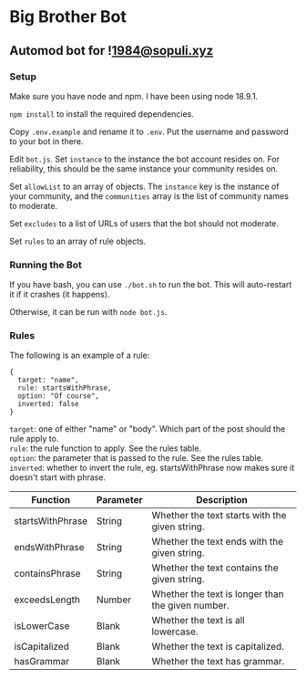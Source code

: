 # Big Brother Bot
## Automod bot for !1984@sopuli.xyz

### Setup
Make sure you have node and npm. I have been using node 18.9.1.

`npm install` to install the required dependencies.

Copy `.env.example` and rename it to `.env`. Put the username and password to your bot in there.

Edit `bot.js`. Set `instance` to the instance the bot account resides on. For reliability, this should be the same
instance your community resides on.

Set `allowList` to an array of objects. The `instance` key is the instance of your community, and the `communities`
array is the list of community names to moderate.

Set `excludes` to a list of URLs of users that the bot should not moderate.

Set `rules` to an array of rule objects.

### Running the Bot
If you have bash, you can use `./bot.sh` to run the bot. This will auto-restart it if it crashes (it happens).

Otherwise, it can be run with `node bot.js`.

### Rules

The following is an example of a rule:
```
{
  target: "name",
  rule: startsWithPhrase,
  option: "Of course",
  inverted: false
}
```

`target`: one of either "name" or "body". Which part of the post should the rule apply to.  
`rule`: the rule function to apply. See the rules table.  
`option`: the parameter that is passed to the rule. See the rules table.  
`inverted`: whether to invert the rule, eg. startsWithPhrase now makes sure it doesn't start with phrase.

| Function         | Parameter | Description                                       |
|------------------|-----------|---------------------------------------------------|
| startsWithPhrase | String    | Whether the text starts with the given string.    |
| endsWithPhrase   | String    | Whether the text ends with the given string.      |
| containsPhrase   | String    | Whether the text contains the given string.       |
| exceedsLength    | Number    | Whether the text is longer than the given number. |
| isLowerCase      | Blank     | Whether the text is all lowercase.                |
| isCapitalized    | Blank     | Whether the text is capitalized.                  |
| hasGrammar       | Blank     | Whether the text has grammar.                     |